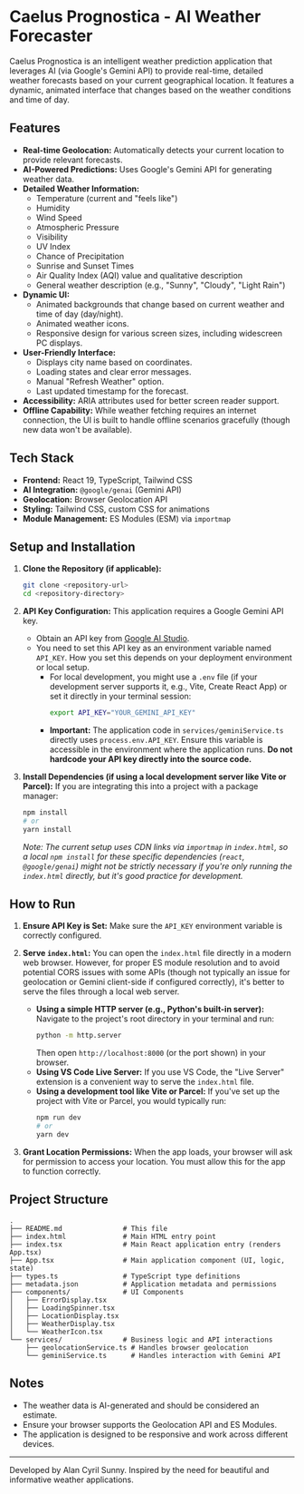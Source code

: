 
# Caelus Prognostica - AI Weather Forecaster

Caelus Prognostica is an intelligent weather prediction application that leverages AI (via Google's Gemini API) to provide real-time, detailed weather forecasts based on your current geographical location. It features a dynamic, animated interface that changes based on the weather conditions and time of day.

## Features

-   **Real-time Geolocation:** Automatically detects your current location to provide relevant forecasts.
-   **AI-Powered Predictions:** Uses Google's Gemini API for generating weather data.
-   **Detailed Weather Information:**
    -   Temperature (current and "feels like")
    -   Humidity
    -   Wind Speed
    -   Atmospheric Pressure
    -   Visibility
    -   UV Index
    -   Chance of Precipitation
    -   Sunrise and Sunset Times
    -   Air Quality Index (AQI) value and qualitative description
    -   General weather description (e.g., "Sunny", "Cloudy", "Light Rain")
-   **Dynamic UI:**
    -   Animated backgrounds that change based on current weather and time of day (day/night).
    -   Animated weather icons.
    -   Responsive design for various screen sizes, including widescreen PC displays.
-   **User-Friendly Interface:**
    -   Displays city name based on coordinates.
    -   Loading states and clear error messages.
    -   Manual "Refresh Weather" option.
    -   Last updated timestamp for the forecast.
-   **Accessibility:** ARIA attributes used for better screen reader support.
-   **Offline Capability:** While weather fetching requires an internet connection, the UI is built to handle offline scenarios gracefully (though new data won't be available).

## Tech Stack

-   **Frontend:** React 19, TypeScript, Tailwind CSS
-   **AI Integration:** `@google/genai` (Gemini API)
-   **Geolocation:** Browser Geolocation API
-   **Styling:** Tailwind CSS, custom CSS for animations
-   **Module Management:** ES Modules (ESM) via `importmap`

## Setup and Installation

1.  **Clone the Repository (if applicable):**
    ```bash
    git clone <repository-url>
    cd <repository-directory>
    ```

2.  **API Key Configuration:**
    This application requires a Google Gemini API key.
    -   Obtain an API key from [Google AI Studio](https://aistudio.google.com/app/apikey).
    -   You need to set this API key as an environment variable named `API_KEY`. How you set this depends on your deployment environment or local setup.
        -   For local development, you might use a `.env` file (if your development server supports it, e.g., Vite, Create React App) or set it directly in your terminal session:
            ```bash
            export API_KEY="YOUR_GEMINI_API_KEY"
            ```
        -   **Important:** The application code in `services/geminiService.ts` directly uses `process.env.API_KEY`. Ensure this variable is accessible in the environment where the application runs. **Do not hardcode your API key directly into the source code.**

3.  **Install Dependencies (if using a local development server like Vite or Parcel):**
    If you are integrating this into a project with a package manager:
    ```bash
    npm install
    # or
    yarn install
    ```
    *Note: The current setup uses CDN links via `importmap` in `index.html`, so a local `npm install` for these specific dependencies (`react`, `@google/genai`) might not be strictly necessary if you're only running the `index.html` directly, but it's good practice for development.*

## How to Run

1.  **Ensure API Key is Set:** Make sure the `API_KEY` environment variable is correctly configured.
2.  **Serve `index.html`:**
    You can open the `index.html` file directly in a modern web browser. However, for proper ES module resolution and to avoid potential CORS issues with some APIs (though not typically an issue for geolocation or Gemini client-side if configured correctly), it's better to serve the files through a local web server.
    -   **Using a simple HTTP server (e.g., Python's built-in server):**
        Navigate to the project's root directory in your terminal and run:
        ```bash
        python -m http.server
        ```
        Then open `http://localhost:8000` (or the port shown) in your browser.
    -   **Using VS Code Live Server:**
        If you use VS Code, the "Live Server" extension is a convenient way to serve the `index.html` file.
    -   **Using a development tool like Vite or Parcel:**
        If you've set up the project with Vite or Parcel, you would typically run:
        ```bash
        npm run dev
        # or
        yarn dev
        ```

3.  **Grant Location Permissions:** When the app loads, your browser will ask for permission to access your location. You must allow this for the app to function correctly.

## Project Structure

```
.
├── README.md               # This file
├── index.html              # Main HTML entry point
├── index.tsx               # Main React application entry (renders App.tsx)
├── App.tsx                 # Main application component (UI, logic, state)
├── types.ts                # TypeScript type definitions
├── metadata.json           # Application metadata and permissions
├── components/             # UI Components
│   ├── ErrorDisplay.tsx
│   ├── LoadingSpinner.tsx
│   ├── LocationDisplay.tsx
│   ├── WeatherDisplay.tsx
│   └── WeatherIcon.tsx
└── services/               # Business logic and API interactions
    ├── geolocationService.ts # Handles browser geolocation
    └── geminiService.ts      # Handles interaction with Gemini API
```

## Notes

-   The weather data is AI-generated and should be considered an estimate.
-   Ensure your browser supports the Geolocation API and ES Modules.
-   The application is designed to be responsive and work across different devices.

---

Developed by Alan Cyril Sunny.
Inspired by the need for beautiful and informative weather applications.
```
